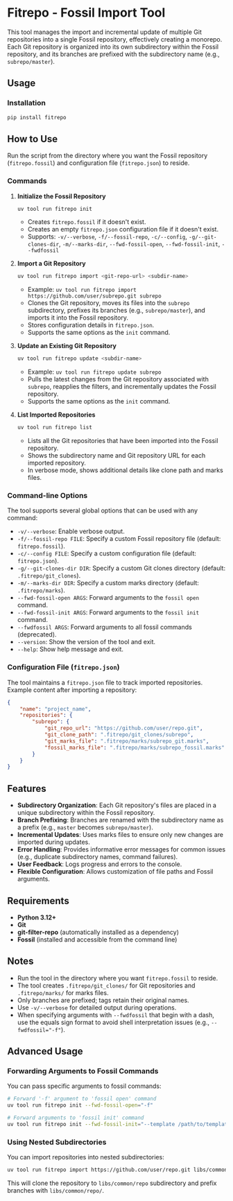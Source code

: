 # Fitrepo - Fossil Import Tool

This tool manages the import and incremental update of multiple Git repositories into a single Fossil repository, effectively creating a monorepo. Each Git repository is organized into its own subdirectory within the Fossil repository, and its branches are prefixed with the subdirectory name (e.g., `subrepo/master`).

## Usage

### Installation
```bash
pip install fitrepo
```

## How to Use

Run the script from the directory where you want the Fossil repository (`fitrepo.fossil`) and configuration file (`fitrepo.json`) to reside.

### Commands

1. **Initialize the Fossil Repository**
   ```bash
   uv tool run fitrepo init
   ```
   - Creates `fitrepo.fossil` if it doesn't exist.
   - Creates an empty `fitrepo.json` configuration file if it doesn't exist.
   - Supports: `-v/--verbose`, `-f/--fossil-repo`, `-c/--config`, `-g/--git-clones-dir`, `-m/--marks-dir`, 
     `--fwd-fossil-open`, `--fwd-fossil-init`, `--fwdfossil`

2. **Import a Git Repository**
   ```bash
   uv tool run fitrepo import <git-repo-url> <subdir-name>
   ```
   - Example: `uv tool run fitrepo import https://github.com/user/subrepo.git subrepo`
   - Clones the Git repository, moves its files into the `subrepo` subdirectory, prefixes its branches (e.g., `subrepo/master`), and imports it into the Fossil repository.
   - Stores configuration details in `fitrepo.json`.
   - Supports the same options as the `init` command.

3. **Update an Existing Git Repository**
   ```bash
   uv tool run fitrepo update <subdir-name>
   ```
   - Example: `uv tool run fitrepo update subrepo`
   - Pulls the latest changes from the Git repository associated with `subrepo`, reapplies the filters, and incrementally updates the Fossil repository.
   - Supports the same options as the `init` command.

4. **List Imported Repositories**
   ```bash
   uv tool run fitrepo list
   ```
   - Lists all the Git repositories that have been imported into the Fossil repository.
   - Shows the subdirectory name and Git repository URL for each imported repository.
   - In verbose mode, shows additional details like clone path and marks files.

### Command-line Options

The tool supports several global options that can be used with any command:

- `-v/--verbose`: Enable verbose output.
- `-f/--fossil-repo FILE`: Specify a custom Fossil repository file (default: `fitrepo.fossil`).
- `-c/--config FILE`: Specify a custom configuration file (default: `fitrepo.json`).
- `-g/--git-clones-dir DIR`: Specify a custom Git clones directory (default: `.fitrepo/git_clones`).
- `-m/--marks-dir DIR`: Specify a custom marks directory (default: `.fitrepo/marks`).
- `--fwd-fossil-open ARGS`: Forward arguments to the `fossil open` command.
- `--fwd-fossil-init ARGS`: Forward arguments to the `fossil init` command.
- `--fwdfossil ARGS`: Forward arguments to all fossil commands (deprecated).
- `--version`: Show the version of the tool and exit.
- `--help`: Show help message and exit.

### Configuration File (`fitrepo.json`)

The tool maintains a `fitrepo.json` file to track imported repositories. Example content after importing a repository:

```json
{
    "name": "project_name",
    "repositories": {
        "subrepo": {
            "git_repo_url": "https://github.com/user/repo.git",
            "git_clone_path": ".fitrepo/git_clones/subrepo",
            "git_marks_file": ".fitrepo/marks/subrepo_git.marks",
            "fossil_marks_file": ".fitrepo/marks/subrepo_fossil.marks"
        }
    }
}
```

## Features

- **Subdirectory Organization**: Each Git repository's files are placed in a unique subdirectory within the Fossil repository.
- **Branch Prefixing**: Branches are renamed with the subdirectory name as a prefix (e.g., `master` becomes `subrepo/master`).
- **Incremental Updates**: Uses marks files to ensure only new changes are imported during updates.
- **Error Handling**: Provides informative error messages for common issues (e.g., duplicate subdirectory names, command failures).
- **User Feedback**: Logs progress and errors to the console.
- **Flexible Configuration**: Allows customization of file paths and Fossil arguments.

## Requirements

- **Python 3.12+**
- **Git**
- **git-filter-repo** (automatically installed as a dependency)
- **Fossil** (installed and accessible from the command line)

## Notes

- Run the tool in the directory where you want `fitrepo.fossil` to reside.
- The tool creates `.fitrepo/git_clones/` for Git repositories and `.fitrepo/marks/` for marks files.
- Only branches are prefixed; tags retain their original names.
- Use `-v/--verbose` for detailed output during operations.
- When specifying arguments with `--fwdfossil` that begin with a dash, use the equals sign format to avoid shell interpretation issues (e.g., `--fwdfossil="-f"`).

## Advanced Usage

### Forwarding Arguments to Fossil Commands

You can pass specific arguments to fossil commands:

```bash
# Forward '-f' argument to 'fossil open' command
uv tool run fitrepo init --fwd-fossil-open="-f"

# Forward arguments to 'fossil init' command
uv tool run fitrepo init --fwd-fossil-init="--template /path/to/template"
```

### Using Nested Subdirectories

You can import repositories into nested subdirectories:

```bash
uv tool run fitrepo import https://github.com/user/repo.git libs/common
```

This will clone the repository to `libs/common/repo` subdirectory and prefix branches with `libs/common/repo/`.